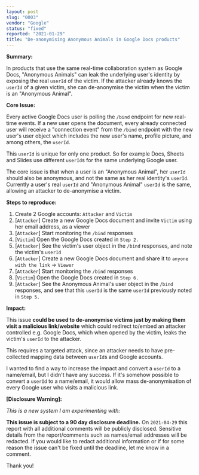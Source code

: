 ```yaml
---
layout: post
slug: "0003"
vendor: "Google"
status: "fixed"
reported: "2021-01-29"
title: "De-anonymising Anonymous Animals in Google Docs products"
---
```


**Summary:**

In products that use the same real-time collaboration system as Google Docs, "Anonymous Animals" can leak the underlying user's identity by exposing the real `userId` of the victim. If the attacker already knows the `userId` of a given victim, she can de-anonymise the victim when the victim is an "Anonymous Animal".

**Core Issue:**

Every active Google Docs user is polling the `/bind` endpoint for new real-time events. If a new user opens the document, every already connected user will receive a "connection event" from the `/bind` endpoint with the new user's user object which includes the new user's name, profile picture, and among others, the `userId`.

This `userId` is unique for only one product. So for example Docs, Sheets and Slides use different `userId`s for the same underlying Google user.

The core issue is that when a user is an "Anonymous Animal", her `userId` should also be anonymous, and not the same as her real identity's `userId`. Currently a user's real `userId` and "Anonymous Animal" `userId` is the same, allowing an attacker to de-anonymise a victim.

**Steps to reproduce:**

1. Create 2 Google accounts: `Attacker` and `Victim`
2. [`Attacker`] Create a new Google Docs document and invite `Victim` using her email address, as a viewer
3. [`Attacker`] Start monitoring the `/bind` responses
4. [`Victim`] Open the Google Docs created in `Step 2.`
5. [`Attacker`] See the victim's user object in the `/bind` responses, and note the victim's `userId`
6. [`Attacker`] Create a new Google Docs document and share it to `anyone with the link` -> `Viewer`
7. [`Attacker`] Start monitoring the `/bind` responses
8. [`Victim`] Open the Google Docs created in `Step 6.`
9. [`Attacker`] See the Anonymous Animal's user object in the `/bind` responses, and see that this `userId` is the same `userId` previously noted in `Step 5.`

**Impact:**

This issue **could be used to de-anonymise victims just by making them visit a malicious link/website** which could redirect to/embed an attacker controlled e.g. Google Docs, which when opened by the victim, leaks the victim's `userId` to the attacker.

This requires a targeted attack, since an attacker needs to have pre-collected mapping data between `userId`s and Google accounts.

I wanted to find a way to increase the impact and convert a `userId` to a name/email, but I didn't have any success. If it's somehow possible to convert a `userId` to a name/email, it would allow mass de-anonymisation of every Google user who visits a malicious link.

**[Disclosure Warning]:**

*This is a new system I am experimenting with:*

**This issue is subject to a 90 day disclosure deadline.** On `2021-04-29` this report with all additional comments will be publicly disclosed. Sensitive details from the report/comments such as names/email addresses will be redacted. If you would like to redact additional information or if for some reason the issue can't be fixed until the deadline, let me know in a comment.

Thank you!